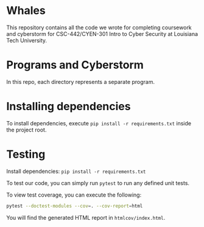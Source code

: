 # Whales

This repository contains all the code we wrote for completing coursework and 
cyberstorm for CSC-442/CYEN-301 Intro to Cyber Security at Louisiana Tech 
University.

# Programs and Cyberstorm

In this repo, each directory represents a separate program.

# Installing dependencies

To install dependencies, execute `pip install -r requirements.txt` inside the
project root.

# Testing

Install dependencies: `pip install -r requirements.txt`

To test our code, you can simply run `pytest` to run any defined unit tests.

To view test coverage, you can execute the following:

```bash
pytest --doctest-modules --cov=. --cov-report=html
```

You will find the generated HTML report in `htmlcov/index.html`.

